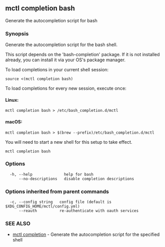 [Auto generated by spf13/cobra]: <>

## mctl completion bash

Generate the autocompletion script for bash

### Synopsis

Generate the autocompletion script for the bash shell.

This script depends on the 'bash-completion' package.
If it is not installed already, you can install it via your OS's package manager.

To load completions in your current shell session:

	source <(mctl completion bash)

To load completions for every new session, execute once:

#### Linux:

	mctl completion bash > /etc/bash_completion.d/mctl

#### macOS:

	mctl completion bash > $(brew --prefix)/etc/bash_completion.d/mctl

You will need to start a new shell for this setup to take effect.


```
mctl completion bash
```

### Options

```
  -h, --help              help for bash
      --no-descriptions   disable completion descriptions
```

### Options inherited from parent commands

```
  -c, --config string   config file (default is $XDG_CONFIG_HOME/mctl/config.yml)
      --reauth          re-authenticate with oauth services
```

### SEE ALSO

* [mctl completion](mctl_completion.md)	 - Generate the autocompletion script for the specified shell


